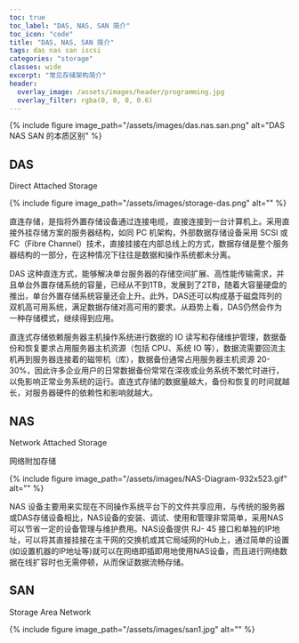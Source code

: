 ```yaml
---
toc: true
toc_label: "DAS, NAS, SAN 简介"
toc_icon: "code"
title: "DAS, NAS, SAN 简介"
tags: das nas san iscsi
categories: "storage"
classes: wide
excerpt: "常见存储架构简介"
header:
  overlay_image: /assets/images/header/programming.jpg
  overlay_filter: rgba(0, 0, 0, 0.6)
---
```


{% include figure image_path="/assets/images/das.nas.san.png" alt="DAS NAS SAN 的本质区别" %}


## DAS

Direct Attached Storage

{% include figure image_path="/assets/images/storage-das.png" alt="" %}

直连存储，是指将外置存储设备通过连接电缆，直接连接到一台计算机上。采用直接外挂存储方案的服务器结构，如同 PC 机架构，外部数据存储设备采用 SCSI 或 FC（Fibre Channel）技术，直接挂接在内部总线上的方式，数据存储是整个服务器结构的一部分，在这种情况下往往是数据和操作系统都未分离。

DAS 这种直连方式，能够解决单台服务器的存储空间扩展、高性能传输需求，并且单台外置存储系统的容量，已经从不到1TB，发展到了2TB，随着大容量硬盘的推出，单台外置存储系统容量还会上升。此外，DAS还可以构成基于磁盘阵列的双机高可用系统，满足数据存储对高可用的要求。从趋势上看，DAS仍然会作为一种存储模式，继续得到应用。

直连式存储依赖服务器主机操作系统进行数据的 IO 读写和存储维护管理，数据备份和恢复要求占用服务器主机资源（包括 CPU、系统 IO 等），数据流需要回流主机再到服务器连接着的磁带机（库），数据备份通常占用服务器主机资源 20-30%，因此许多企业用户的日常数据备份常常在深夜或业务系统不繁忙时进行，以免影响正常业务系统的运行。直连式存储的数据量越大，备份和恢复的时间就越长，对服务器硬件的依赖性和影响就越大。






## NAS

Network Attached Storage

网络附加存储

{% include figure image_path="/assets/images/NAS-Diagram-932x523.gif" alt="" %}

NAS 设备主要用来实现在不同操作系统平台下的文件共享应用，与传统的服务器或DAS存储设备相比，NAS设备的安装、调试、使用和管理非常简单，采用NAS可以节省一定的设备管理与维护费用。NAS设备提供 RJ- 45 接口和单独的IP地址，可以将其直接挂接在主干网的交换机或其它局域网的Hub上，通过简单的设置(如设置机器的IP地址等)就可以在网络即插即用地使用NAS设备，而且进行网络数据在线扩容时也无需停顿，从而保证数据流畅存储。
















## SAN

Storage Area Network

{% include figure image_path="/assets/images/san1.jpg" alt="" %}
